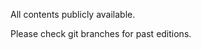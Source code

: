 All contents publicly available. 

Please check git branches for past editions.


[1]: https://researchschool.github.io/researchschool/
